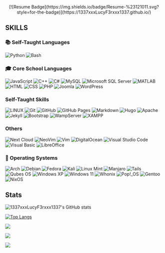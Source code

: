 <div align="center">
  [![Resume Badge](https://img.shields.io/badge/Resume-%23121011.svg?style=for-the-badge)](https://1337xxxLucyF3rxxx1337.github.io/)
</div>

<div align="left">

## SKILLS

### 📚 **Self-Taught Languages**
![Python](https://img.shields.io/badge/python-3670A0?style=for-the-badge&logo=python&logoColor=ffdd54) ![Bash](https://img.shields.io/badge/bash-%23121011.svg?style=for-the-badge&logo=gnu-bash&logoColor=white) 

### 🎓 **Core School Languages**
![JavaScript](https://img.shields.io/badge/javascript-%23323330.svg?style=for-the-badge&logo=javascript&logoColor=%23F7DF1E) ![C++](https://img.shields.io/badge/c++-%2300599C.svg?style=for-the-badge&logo=c%2B%2B&logoColor=white) 
![C#](https://img.shields.io/badge/C%23-239120?style=for-the-badge&logo=c-sharp&logoColor=white)
![MySQL](https://img.shields.io/badge/MySQL-%230074a1.svg?style=for-the-badge&logo=mysql&logoColor=white) 
![Microsoft SQL Server](https://img.shields.io/badge/Microsoft_SQL_Server-CC2927?style=for-the-badge&logo=microsoft-sql-server&logoColor=white) 
![MATLAB](https://img.shields.io/badge/MATLAB-0076A8?style=for-the-badge&logo=mathworks&logoColor=white) 
![HTML](https://img.shields.io/badge/HTML5-E34F26?style=for-the-badge&logo=html5&logoColor=white) 
![CSS](https://img.shields.io/badge/CSS3-1572B6?style=for-the-badge&logo=css3&logoColor=white) 
![PHP](https://img.shields.io/badge/PHP-777BB4?style=for-the-badge&logo=php&logoColor=white)
![Joomla](https://img.shields.io/badge/Joomla-%23716EAA.svg?style=for-the-badge&logo=joomla&logoColor=white) ![WordPress](https://img.shields.io/badge/WordPress-%2321759B.svg?style=for-the-badge&logo=wordpress&logoColor=white)

### **Self-Taught Skills**
![LINUX](https://img.shields.io/badge/Linux-FCC624?style=for-the-badge&logo=linux&logoColor=black) ![Git](https://img.shields.io/badge/git-%23F05033.svg?style=for-the-badge&logo=git&logoColor=white) ![GitHub](https://img.shields.io/badge/github-%23121011.svg?style=for-the-badge&logo=github&logoColor=white) ![GitHub Pages](https://img.shields.io/badge/GitHub_Pages-%23327FC7.svg?style=for-the-badge&logo=github&logoColor=white) ![Markdown](https://img.shields.io/badge/markdown-%23000000.svg?style=for-the-badge&logo=markdown&logoColor=white) ![Hugo](https://img.shields.io/badge/Hugo-%23FF4088.svg?style=for-the-badge&logo=hugo&logoColor=white)
![Apache](https://img.shields.io/badge/apache-%23D42029.svg?style=for-the-badge&logo=apache&logoColor=white) ![Jekyll](https://img.shields.io/badge/Jekyll-%23CC0000.svg?style=for-the-badge&logo=jekyll&logoColor=white) ![Bootstrap](https://img.shields.io/badge/Bootstrap-563D7C?style=for-the-badge&logo=bootstrap&logoColor=white)  ![WampServer](https://img.shields.io/badge/WampServer-%23FF7F50.svg?style=for-the-badge&logo=wampserver&logoColor=white)
![XAMPP](https://img.shields.io/badge/XAMPP-%2300D7A0.svg?style=for-the-badge&logo=xampp&logoColor=white)

### **Others**
![Next Cloud](https://img.shields.io/badge/Next%20Cloud-0B94DE?style=for-the-badge&logo=nextcloud&logoColor=white) ![NeoVim](https://img.shields.io/badge/NeoVim-%2357A143.svg?style=for-the-badge&logo=neovim&logoColor=white) ![Vim](https://img.shields.io/badge/VIM-%2311AB00.svg?style=for-the-badge&logo=vim&logoColor=white) ![DigitalOcean](https://img.shields.io/badge/DigitalOcean-%230167ff.svg?style=for-the-badge&logo=digitalOcean&logoColor=white) ![Visual Studio Code](https://img.shields.io/badge/Visual%20Studio%20Code-0078d7.svg?style=for-the-badge&logo=visual-studio-code&logoColor=white) ![Visual Basic](https://img.shields.io/badge/Visual_Basic-0076A8?style=for-the-badge&logo=visual-studio&logoColor=white) ![LibreOffice](https://img.shields.io/badge/LibreOffice-%2318A303?style=for-the-badge&logo=LibreOffice&logoColor=white) 

### 🐧 Operating Systems
![Arch](https://img.shields.io/badge/Arch%20Linux-1793D1?logo=arch-linux&logoColor=fff&style=for-the-badge) ![Debian](https://img.shields.io/badge/Debian-D70A53?style=for-the-badge&logo=debian&logoColor=white) ![Fedora](https://img.shields.io/badge/Fedora-294172?style=for-the-badge&logo=fedora&logoColor=white) ![Kali](https://img.shields.io/badge/Kali-268BEE?style=for-the-badge&logo=kalilinux&logoColor=white) ![Linux Mint](https://img.shields.io/badge/Linux%20Mint-87CF3E?style=for-the-badge&logo=Linux%20Mint&logoColor=white) ![Manjaro](https://img.shields.io/badge/Manjaro-35BF5C?style=for-the-badge&logo=Manjaro&logoColor=white)   ![Tails](https://img.shields.io/badge/Tails%20-56347C?&style=for-the-badge&logo=tails&logoColor=white) ![Qubes OS](https://img.shields.io/badge/Qubes_OS-%23724272.svg?style=for-the-badge&logo=qubes-os&logoColor=white) ![Windows XP](https://img.shields.io/badge/Windows%20xp-003399?style=for-the-badge&logo=windowsxp&logoColor=white) ![Windows 11](https://img.shields.io/badge/Windows%2011-%230079d5.svg?style=for-the-badge&logo=Windows%2011&logoColor=white) ![Whonix](https://img.shields.io/badge/Whonix-%23424242.svg?style=for-the-badge&logo=https://www.whonix.org/w/images/1/19/Whonix-logo.svg&logoColor=white) ![Pop!\_OS](https://img.shields.io/badge/Pop!_OS-48B9C7?style=for-the-badge&logo=Pop!_OS&logoColor=white) ![Gentoo](https://img.shields.io/badge/Gentoo-54487A?style=for-the-badge&logo=gentoo&logoColor=white) ![NixOS](https://img.shields.io/badge/NIXOS-5277C3.svg?style=for-the-badge&logo=NixOS&logoColor=white)

</div>

## Stats

![1337xxxLucyF3rxxx1337's GitHub stats](https://github-readme-stats.vercel.app/api?username=1337xxxLucyF3rxxx1337&show_icons=true&theme=nord&show=reviews,discussions_started,discussions_answered,prs_merged)

[![Top Langs](https://github-readme-stats.vercel.app/api/top-langs/?username=1337xxxLucyF3rxxx1337&layout=compact&theme=nord)](https://github.com/1337xxxLucyF3rxxx1337/github-readme-stats)

![](https://github-readme-streak-stats.herokuapp.com/?user=1337xxxLucyF3rxxx1337&theme=nord&hide_border=false)

![](https://github-contributor-stats.vercel.app/api?username=1337xxxLucyF3rxxx1337&limit=5&theme=nord&combine_all_yearly_contributions=true)

![](https://github-profile-trophy.vercel.app/?username=1337xxxLucyF3rxxx1337&theme=nord&no-frame=true&no-bg=false&margin-w=4)

